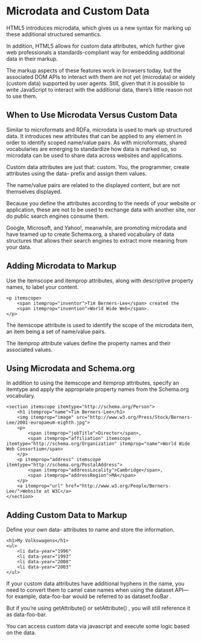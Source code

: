 # Microdata and Custom Data

HTML5 introduces microdata, which gives us a new syntax for marking up these additional structured semantics.

In addition, HTML5 allows for custom data attributes, which further give web professionals a standards-compliant way for embedding additional data in their markup.

The markup aspects of these features work in browsers today, but the associated DOM APIs to interact with them are not yet (microdata) or widely (custom data) supported by user agents. Still, given that it is possible to write JavaScript to interact with the additional data, there’s little reason not to use them.

## When to Use Microdata Versus Custom Data

Similar to microformats and RDFa, microdata is used to mark up structured data. It introduces new attributes that can be applied to any element in order to identify scoped name/value pairs. As with microformats, shared vocabularies are emerging to standardize how data is marked up, so microdata can be used to share data across websites and applications.

Custom data attributes are just that: custom. You, the programmer, create attributes using the data- prefix and assign them values.

The name/value pairs are related to the displayed content, but are not themselves displayed.

Because you define the attributes according to the needs of your website or application, these are not to be used to exchange data with another site, nor do public search engines consume them.

Google, Microsoft, and Yahoo!, meanwhile, are promoting microdata and have teamed up to create Schema.org, a shared vocabulary of data structures that allows their search engines to extract more meaning from your data.

## Adding Microdata to Markup

Use the itemscope and itemprop attributes, along with descriptive property names, to label your content.

    <p itemscope>
        <span itemprop="inventor">Tim Berners-Lee</span> created the
        <span itemprop="invention">World Wide Web</span>.
    </p>

The itemscope attribute is used to identify the scope of the microdata item, an item being a set of name/value pairs.

The itemprop attribute values define the property names and their associated values.

## Using Microdata and Schema.org

In addition to using the itemscope and itemprop attributes, specify an itemtype and apply the appropriate property names from the Schema.org vocabulary.

    <section itemscope itemtype="http://schema.org/Person">
        <h1 itemprop="name">Tim Berners-Lee</h1>
        <img itemprop="image" src="http://www.w3.org/Press/Stock/Berners-Lee/2001-europaeum-eighth.jpg">
        <p>
            <span itemprop="jobTitle">Director</span>,
            <span itemprop="affiliation" itemscope itemtype="http://schema.org/Organization" itemprop="name">World Wide Web Consortium</span>
        </p>
        <p itemprop="address" itemscope itemtype="http://schema.org/PostalAddress">
            <span itemprop="addressLocality">Cambridge</span>,
            <span itemprop="addressRegion">MA</span>
        </p>
        <a itemprop="url" href="http://www.w3.org/People/Berners-Lee/">Website at W3C</a>
    </section>

## Adding Custom Data to Markup

Define your own data- attributes to name and store the information.

    <h1>My Volkswagens</h1>
    <ul>
        <li data-year="1996"
        <li data-year="1993"
        <li data-year="2008"
        <li data-year="2003"
    </ul>

If your custom data attributes have additional hyphens in the name, you need to convert them to camel case names when using the dataset API—
for example, data-foo-bar would be referred to as dataset.fooBar .

But if you’re using getAttribute() or setAttribute() , you will still reference it as data-foo-bar.

You can access custom data via javascript and execute some logic based on the data.
